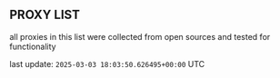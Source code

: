 ## PROXY LIST

all proxies in this list were collected from open sources and tested for functionality

last update: `2025-03-03 18:03:50.626495+00:00` UTC